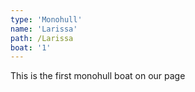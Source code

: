 ```yaml
---
type: 'Monohull'
name: 'Larissa'
path: /Larissa
boat: '1'
---
```


This is the first monohull boat on our page
